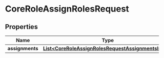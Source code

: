 

# CoreRoleAssignRolesRequest


## Properties

| Name | Type | Description | Notes |
|------------ | ------------- | ------------- | -------------|
|**assignments** | [**List&lt;CoreRoleAssignRolesRequestAssignmentsInner&gt;**](CoreRoleAssignRolesRequestAssignmentsInner.md) |  |  |



